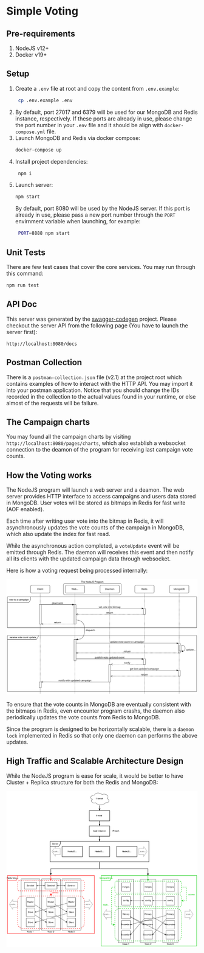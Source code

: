 # Simple Voting

## Pre-requirements
1. NodeJS v12+
2. Docker v19+

## Setup
1. Create a `.env` file at root and copy the content from `.env.example`:
   ```sh
    cp .env.example .env
   ```
2. By default, port 27017 and 6379 will be used for our MongoDB and Redis instance, respectively. If these ports are already in use, please change the port number in your `.env` file and it should be align with `docker-compose.yml` file.
3. Launch MongoDB and Redis via docker compose:
   ```sh
   docker-compose up
   ```
4. Install project dependencies:
   ```sh
    npm i
   ```
5. Launch server:
   ```sh
   npm start
   ```
   By default, port 8080 will be used by the NodeJS server. If this port is already in use, please pass a new port number through the `PORT` envirnment variable when launching, for example:
   ```sh
    PORT=8888 npm start
   ```

## Unit Tests
There are few test cases that cover the core services. You may run through this command:
```sh
npm run test
```

## API Doc
This server was generated by the [swagger-codegen](https://github.com/swagger-api/swagger-codegen) project. Please checkout the server API from the following page (You have to launch the server first):
```
http://localhost:8080/docs
```

## Postman Collection
There is a `postman-collection.json` file (v2.1) at the project root which contains examples of how to interact with the HTTP API. You may import it into your postman application. Notice that you should change the IDs recorded in the collection to the actual values found in your runtime, or else almost of the requests will be failure.

## The Campaign charts
You may found all the campaign charts by visiting `http://localhost:8080/pages/charts`, which also establish a websocket connection to the deamon of the program for receiving last campaign vote counts.

## How the Voting works
The NodeJS program will launch a web server and a deamon. The web server provides HTTP interface to access campaigns and users data stored in MongoDB. User votes will be stored as bitmaps in Redis for fast write (AOF enabled).

Each time after writing user vote into the bitmap in Redis, it will asynchronously updates the vote counts of the campaign in MongoDB, which also update the index for fast read.

While the asynchronous action completed, a `voteUpdate` event will be emitted through Redis. The daemon will receives this event and then notify all its clients with the updated campaign data through websocket.

Here is how a voting request being processed internally:

![Voting flow image](docs/voting-flow.svg)

To ensure that the vote counts in MongoDB are eventually consistent with the bitmaps in Redis, even encounter program crashs, the daemon also periodically updates the vote counts from Redis to MongoDB.

Since the program is designed to be horizontally scalable, there is a `daemon lock` implemented in Redis so that only one daemon can performs the above updates.

## High Traffic and Scalable Architecture Design
While the NodeJS program is ease for scale, it would be better to have Cluster + Replica structure for both the Redis and MongoDB:

![Architectture image](docs/voting-arch.svg)
